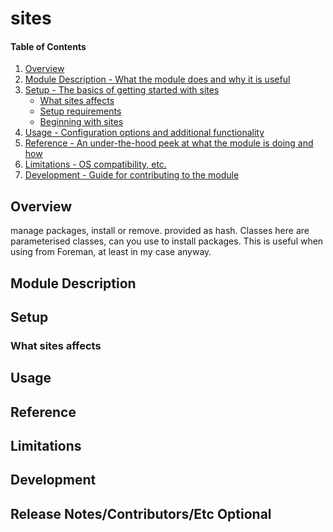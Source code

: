 # sites

#### Table of Contents

1. [Overview](#overview)
2. [Module Description - What the module does and why it is useful](#module-description)
3. [Setup - The basics of getting started with sites](#setup)
    * [What sites affects](#what-sites-affects)
    * [Setup requirements](#setup-requirements)
    * [Beginning with sites](#beginning-with-sites)
4. [Usage - Configuration options and additional functionality](#usage)
5. [Reference - An under-the-hood peek at what the module is doing and how](#reference)
5. [Limitations - OS compatibility, etc.](#limitations)
6. [Development - Guide for contributing to the module](#development)

## Overview

manage packages, install or remove. provided as hash.
Classes here are parameterised classes, can you use to install packages. This is useful when using from Foreman, at least in my case anyway.

## Module Description

## Setup

### What sites affects

## Usage

## Reference

## Limitations


## Development

## Release Notes/Contributors/Etc **Optional**
